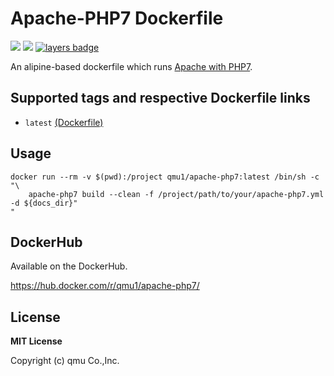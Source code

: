 # Apache-PHP7 Dockerfile 

![](https://img.shields.io/docker/pulls/qmu1/apache-php7.svg)
![](https://img.shields.io/docker/build/qmu1/apache-php7.svg)
[![layers badge](https://images.microbadger.com/badges/image/qmu1/apache-php7.svg)](https://microbadger.com/images/qmu1/apache-php7)

An alipine-based dockerfile which runs [Apache with PHP7](http://www.apache-php7.org/).

## Supported tags and respective Dockerfile links

* `latest` [(Dockerfile)](https://github.com/qmu/docker-apache-php7/blob/master/Dockerfile)

## Usage

```
docker run --rm -v $(pwd):/project qmu1/apache-php7:latest /bin/sh -c "\
    apache-php7 build --clean -f /project/path/to/your/apache-php7.yml -d ${docs_dir}"
"
```

## DockerHub

Available on the DockerHub.

https://hub.docker.com/r/qmu1/apache-php7/

## License 

**MIT License**

Copyright (c) qmu Co.,Inc.
